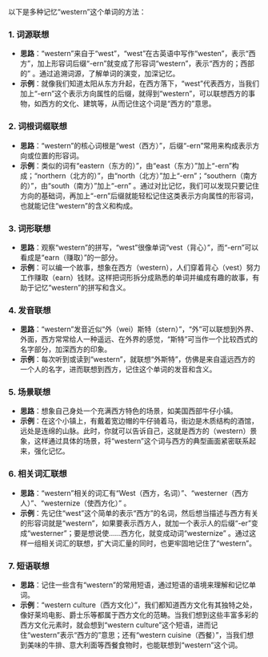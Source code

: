 以下是多种记忆“western”这个单词的方法：

### 1. 词源联想
 - **思路**：“western”来自于“west”，“west”在古英语中写作“westen”，表示“西方”，加上形容词后缀“-ern”就变成了形容词“western”，表示“西方的；西部的” 。通过追溯词源，了解单词的演变，加深记忆。
 - **示例**：就像我们知道太阳从东方升起，在西方落下，“west”代表西方，当我们加上“-ern”这个表示方向属性的后缀，就得到“western”，可以联想西方的事物，如西方的文化、建筑等，从而记住这个词是“西方的”意思。

### 2. 词根词缀联想
 - **思路**：“western”的核心词根是“west（西方）”，后缀“-ern”常用来构成表示方向或位置的形容词。
 - **示例**：类似的词有“eastern（东方的）”，由“east（东方）”加上“-ern”构成；“northern（北方的）”，由“north（北方）”加上“-ern”；“southern（南方的）”，由“south（南方）”加上“-ern” 。通过对比记忆，我们可以发现只要记住方向的基础词，再加上“-ern”后缀就能轻松记住这类表示方向属性的形容词，也就能记住“western”的含义和构成。

### 3. 词形联想
 - **思路**：观察“western”的拼写，“west”很像单词“vest（背心）”，而“-ern”可以看成是“earn（赚取）”的一部分。
 - **示例**：可以编一个故事，想象在西方（western），人们穿着背心（vest）努力工作赚取（earn）钱财。这样把词形拆分成熟悉的单词并编成有趣的故事，有助于记忆“western”的拼写和含义。

### 4. 发音联想
 - **思路**：“western”发音近似“外（wei）斯特（stern）”，“外”可以联想到外界、外面，西方常常给人一种遥远、在外界的感觉，“斯特”可当作一个比较西式的名字部分，加深西方的印象。
 - **示例**：每次听到或读到“western”，就联想“外斯特”，仿佛是来自遥远西方的一个人的名字，进而联想到西方，记住这个单词的发音和含义。

### 5. 场景联想
 - **思路**：想象自己身处一个充满西方特色的场景，如美国西部牛仔小镇。
 - **示例**：在这个小镇上，有戴着宽边帽的牛仔骑着马，街边是木质结构的酒馆，远处是连绵的山脉。此时，你就可以告诉自己，这就是西方的（western）景象，这样通过具体的场景，将“western”这个词与西方的典型画面紧密联系起来，强化记忆。

### 6. 相关词汇联想
 - **思路**：“western”相关的词汇有“West（西方，名词）”、“westerner（西方人）”、“westernize（使西方化）” 。
 - **示例**：先记住“west”这个简单的表示“西方”的名词，然后想当描述与西方有关的形容词就是“western”，如果要表示西方人，就加一个表示人的后缀“-er”变成“westerner”；要是想说使……西方化，就变成动词“westernize” 。通过这样一组相关词汇的联想，扩大词汇量的同时，也更牢固地记住了“western”。

### 7. 短语联想
 - **思路**：记住一些含有“western”的常用短语，通过短语的语境来理解和记忆单词。
 - **示例**：“western culture（西方文化）”，我们都知道西方文化有其独特之处，像好莱坞电影、爵士乐等都属于西方文化的范畴。当我们想到这些丰富多彩的西方文化元素时，就会想到“western culture”这个短语，进而记住“western”表示“西方的”意思；还有“western cuisine（西餐）”，当我们想到美味的牛排、意大利面等西餐食物时，也能联想到“western”这个词。 